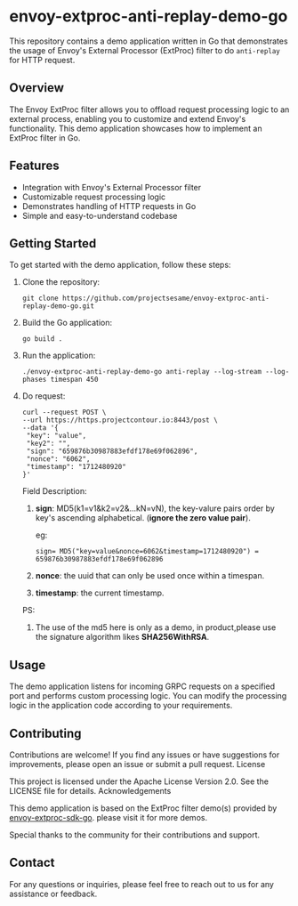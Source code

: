 # envoy-extproc-anti-replay-demo-go

This repository contains a demo application written in Go that demonstrates the usage of Envoy's External Processor (ExtProc) filter to do `anti-replay` for HTTP request.

## Overview

The Envoy ExtProc filter allows you to offload request processing logic to an external process, enabling you to customize and extend Envoy's functionality. This demo application showcases how to implement an ExtProc filter in Go.

## Features

   + Integration with Envoy's External Processor filter
   + Customizable request processing logic
   + Demonstrates handling of HTTP requests in Go
   + Simple and easy-to-understand codebase

## Getting Started

To get started with the demo application, follow these steps:

  1. Clone the repository:
     ```
     git clone https://github.com/projectsesame/envoy-extproc-anti-replay-demo-go.git
     ```

  2. Build the Go application:
     ```
     go build .
     ```

  3. Run the application:
     ```
     ./envoy-extproc-anti-replay-demo-go anti-replay --log-stream --log-phases timespan 450
     ```
  4. Do request:
     ```shell
     curl --request POST \
     --url https://https.projectcontour.io:8443/post \
     --data '{
      "key": "value",
      "key2": "",
      "sign": "659876b30987883efdf178e69f062896",
      "nonce": "6062",
      "timestamp": "1712480920"
     }'

     ```

     Field Description:
       1. **sign**:  MD5(k1=v1&k2=v2&...kN=vN), the key-valure pairs order by key's ascending alphabetical. (**ignore the zero value pair**).

          eg:

          ```shell
          sign= MD5("key=value&nonce=6062&timestamp=1712480920") = 659876b30987883efdf178e69f062896
          ```
       2. **nonce**: the uuid that can only be used once within a timespan.

       3. **timestamp**: the current timestamp.

     PS:
       1. The use of the md5 here is only as a demo, in product,please use the signature algorithm likes **SHA256WithRSA**.

## Usage

The demo application listens for incoming GRPC requests on a specified port and performs custom processing logic. You can modify the processing logic in the application code according to your requirements.

## Contributing

Contributions are welcome! If you find any issues or have suggestions for improvements, please open an issue or submit a pull request.
License

This project is licensed under the Apache License Version 2.0. See the LICENSE file for details.
Acknowledgements

This demo application is based on the ExtProc filter demo(s) provided by [envoy-extproc-sdk-go](https://github.com/wrossmorrow/envoy-extproc-sdk-go). please visit it for more demos.

Special thanks to the community for their contributions and support.

## Contact

For any questions or inquiries, please feel free to reach out to us for any assistance or feedback.